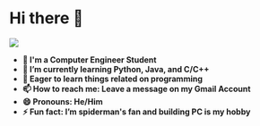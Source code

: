 # Hi there 👋
![](https://www.google.com/url?sa=i&url=https%3A%2F%2Fwww.metropormetro.com%2Fpropiedad%2Fmarvel-s-spider-man%25E2%2580%259D-will-have-a-digital-only-kk-gJV6mMSw&psig=AOvVaw0W9Jox250zSsi5ZbV3rATv&ust=1701530622517000&source=images&cd=vfe&opi=89978449&ved=0CBEQjRxqFwoTCMDTidTF7oIDFQAAAAAdAAAAABAJ)
- **🔭 I'm a Computer Engineer Student**
- **🌱 I’m currently learning Python, Java, and C/C++**
- **💬 Eager to learn things related on programming**
- **📫 How to reach me: Leave a message on my Gmail Account**
- **😄 Pronouns: He/Him**
- **⚡ Fun fact: I’m spiderman's fan and building PC is my hobby**

